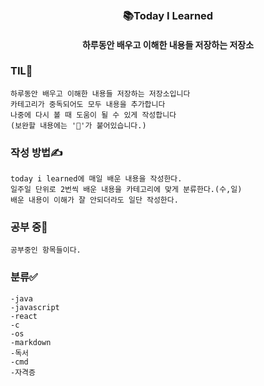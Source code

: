 
</br>
</br>
<div align="center">
<h3>📚Today I Learned</h3>
<h4>하루동안 배우고 이해한 내용들 저장하는 저장소</h4>
</div>


### TIL🧠
	하루동안 배우고 이해한 내용들 저장하는 저장소입니다
	카테고리가 중독되어도 모두 내용을 추가합니다
	나중에 다시 볼 때 도움이 될 수 있게 작성합니다
    (보완할 내용에는 '🚧'가 붙어있습니다.)
    
### 작성 방법✍️
    today i learned에 매일 배운 내용을 작성한다.
    일주일 단위로 2번씩 배운 내용을 카테고리에 맞게 분류한다.(수,일)
    배운 내용이 이해가 잘 안되더라도 일단 작성한다.

### 공부 중💫
    공부중인 항목들이다.

### 분류✅
    -java
	-javascript
    -react
    -c
    -os
    -markdown
    -독서
    -cmd
    -자격증
    
